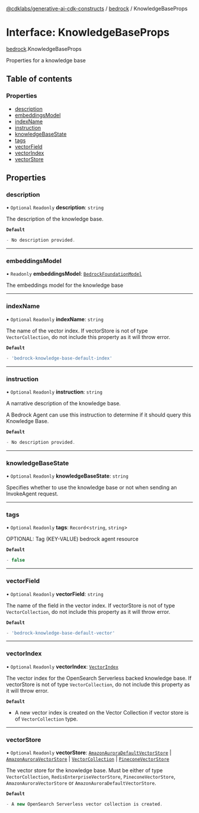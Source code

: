 [@cdklabs/generative-ai-cdk-constructs](../README.md) / [bedrock](../modules/bedrock.md) / KnowledgeBaseProps

# Interface: KnowledgeBaseProps

[bedrock](../modules/bedrock.md).KnowledgeBaseProps

Properties for a knowledge base

## Table of contents

### Properties

- [description](bedrock.KnowledgeBaseProps.md#description)
- [embeddingsModel](bedrock.KnowledgeBaseProps.md#embeddingsmodel)
- [indexName](bedrock.KnowledgeBaseProps.md#indexname)
- [instruction](bedrock.KnowledgeBaseProps.md#instruction)
- [knowledgeBaseState](bedrock.KnowledgeBaseProps.md#knowledgebasestate)
- [tags](bedrock.KnowledgeBaseProps.md#tags)
- [vectorField](bedrock.KnowledgeBaseProps.md#vectorfield)
- [vectorIndex](bedrock.KnowledgeBaseProps.md#vectorindex)
- [vectorStore](bedrock.KnowledgeBaseProps.md#vectorstore)

## Properties

### description

• `Optional` `Readonly` **description**: `string`

The description of the knowledge base.

**`Default`**

```ts
- No description provided.
```

___

### embeddingsModel

• `Readonly` **embeddingsModel**: [`BedrockFoundationModel`](../classes/bedrock.BedrockFoundationModel.md)

The embeddings model for the knowledge base

___

### indexName

• `Optional` `Readonly` **indexName**: `string`

The name of the vector index.
If vectorStore is not of type `VectorCollection`,
do not include this property as it will throw error.

**`Default`**

```ts
- 'bedrock-knowledge-base-default-index'
```

___

### instruction

• `Optional` `Readonly` **instruction**: `string`

A narrative description of the knowledge base.

A Bedrock Agent can use this instruction to determine if it should
query this Knowledge Base.

**`Default`**

```ts
- No description provided.
```

___

### knowledgeBaseState

• `Optional` `Readonly` **knowledgeBaseState**: `string`

Specifies whether to use the knowledge base or not when sending an InvokeAgent request.

___

### tags

• `Optional` `Readonly` **tags**: `Record`\<`string`, `string`\>

OPTIONAL: Tag (KEY-VALUE) bedrock agent resource

**`Default`**

```ts
- false
```

___

### vectorField

• `Optional` `Readonly` **vectorField**: `string`

The name of the field in the vector index.
If vectorStore is not of type `VectorCollection`,
do not include this property as it will throw error.

**`Default`**

```ts
- 'bedrock-knowledge-base-default-vector'
```

___

### vectorIndex

• `Optional` `Readonly` **vectorIndex**: [`VectorIndex`](../classes/opensearch_vectorindex.VectorIndex.md)

The vector index for the OpenSearch Serverless backed knowledge base.
If vectorStore is not of type `VectorCollection`, do not include
this property as it will throw error.

**`Default`**

- A new vector index is created on the Vector Collection
if vector store is of `VectorCollection` type.

___

### vectorStore

• `Optional` `Readonly` **vectorStore**: [`AmazonAuroraDefaultVectorStore`](../classes/amazonaurora.AmazonAuroraDefaultVectorStore.md) \| [`AmazonAuroraVectorStore`](../classes/amazonaurora.AmazonAuroraVectorStore.md) \| [`VectorCollection`](../classes/opensearchserverless.VectorCollection.md) \| [`PineconeVectorStore`](../classes/pinecone.PineconeVectorStore.md)

The vector store for the knowledge base. Must be either of
type `VectorCollection`, `RedisEnterpriseVectorStore`,
`PineconeVectorStore`, `AmazonAuroraVectorStore` or
`AmazonAuroraDefaultVectorStore`.

**`Default`**

```ts
- A new OpenSearch Serverless vector collection is created.
```
